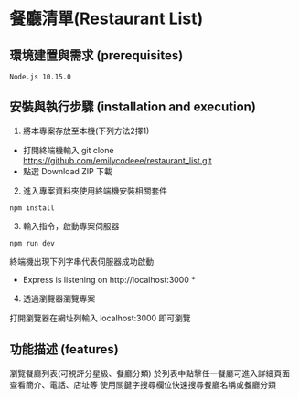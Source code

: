 # 餐廳清單(Restaurant List)

## 環境建置與需求 (prerequisites)
```
Node.js 10.15.0
```
## 安裝與執行步驟 (installation and execution)

1. 將本專案存放至本機(下列方法2擇1)
  - 打開終端機輸入 git clone https://github.com/emilycodeee/restaurant_list.git
  - 點選 Download ZIP 下載

2. 進入專案資料夾使用終端機安裝相關套件

```
npm install
```

3. 輸入指令，啟動專案伺服器
```
npm run dev
```
終端機出現下列字串代表伺服器成功啟動

* Express is listening on http://localhost:3000 *

4. 透過瀏覽器瀏覽專案

打開瀏覽器在網址列輸入 localhost:3000 即可瀏覽

## 功能描述 (features)

瀏覽餐廳列表(可視評分星級、餐廳分類)
於列表中點擊任一餐廳可進入詳細頁面查看簡介、電話、店址等
使用關鍵字搜尋欄位快速搜尋餐廳名稱或餐廳分類
